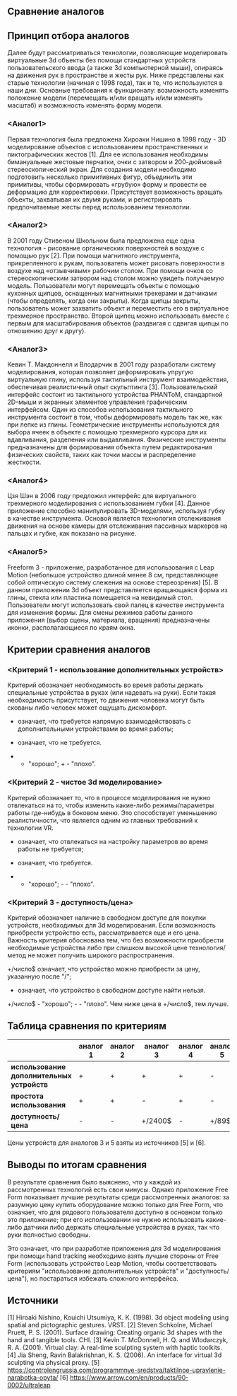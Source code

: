 ## Сравнение аналогов
## Принцип отбора аналогов

Далее будут рассматриваться технологии, позволяющие моделировать виртуальные 3d объекты без помощи стандартных устройств пользовательского ввода (а также 3d компьютерной мыши), опираясь на движения рук в пространстве и жесты рук. Ниже представлены как старые технологии (начиная с 1998 года), так и те, что используются в наши дни. Основные требования к функционалу: возможность изменять положение модели (перемещать и/или вращать и/или изменять масштаб) и возможность изменять форму модели.

### <Аналог1>

Первая технология была предложена Хироаки Нишино в 1998 году - 3D моделирование объектов с использованием пространственных и пиктографических жестов [1]. Для ее использования необходимы бимануальные жестовые перчатки, очки с затвором и 200-дюймовый стереоскопический экран. Для создания модели необходимо подготовить несколько примитивных фигур, объединить эти примитивы, чтобы сформировать «грубую» форму и провести ее деформацию для корректировки. Присутствует возможность вращать объекты, захватывая их двумя руками, и регистрировать предпочитаемые жесты перед использованием технологии.

### <Аналог2>

В 2001 году Стивеном Школьном была предложена еще одна технология - рисование органических поверхностей в воздухе с помощью рук [2]. При помощи магнитного инструмента, прикрепленного к рукам, пользователь может рисовать поверхности в воздухе над «отзывчивым» рабочим столом. При помощи очков со стереоскопическим затвором над столом можно увидеть получаемую модель.
Пользователи могут перемещать объекты с помощью кухонных щипцов, оснащенных магнитными трекерами и датчиками (чтобы определять, когда они закрыты). Когда щипцы закрыты, пользователь может захватить объект и переместить его в виртуальное трехмерное пространство. Второй щипец можно использовать вместе с первым для масштабирования объектов (раздвигая с сдвигая щипцы по отношению друг к другу).

### <Аналог3>

Кевин Т. Макдоннелл и Влодарчик в 2001 году разработали систему моделирования, которая позволяет деформировать упругую виртуальную глину, используя тактильный инструмент взаимодействия, обеспечивая реалистичный опыт скульптинга [3]. Пользовательский интерфейс состоит из тактильного устройства PHANToM, стандартной 2D-мыши и экранных элементов управления графическим интерфейсом.
Один из способов использования тактильного инструмента состоит в том, чтобы деформировать модель так же, как при лепке из глины. Геометрические инструменты используются для выбора ячеек в объекте с помощью трехмерного курсора для их вдавливания, разделения или выдавливания. Физические инструменты предназначены для формирования объекта путем редактирования физических свойств, таких как точки массы и распределение жесткости.

### <Аналог4>

Цзя Шэн в 2006 году предложил интерфейс для виртуального трехмерного моделирования с использованием губки [4]. Данное приложение способно манипулировать 3D-моделями, используя губку в качестве инструмента. Основой является технология отслеживания движения на основе камеры для отслеживания пассивных маркеров на пальцах и губке, как показано на рисунке.

### <Аналог5>

Freeform 3 - приложение, разработанное для использования с Leap Motion (небольшое устройство длиной менее 8 см, представляющее собой оптическую систему слежения на основе стереозрения) [5]. В данном приложении 3d объект представляется вращающаяся форма из глины, стекла или пластика помещается на невидимый стол. Пользователи могут использовать свой палец в качестве инструмента для изменения формы. Для смены режимов работы данного приложения (выбор сцены, материала, вращения) предназначены иконки, располагающиеся по краям окна.
 
## Критерии сравнения аналогов

### <Критерий 1 - использование дополнительных устройств>

Критерий обозначает необходимость во время работы держать специальные устройства в руках (или надевать на руки). Если такая необходимость присутствует, то движения человека могут быть скованы либо человек может ощущать дискомфорт.

+ означает, что требуется напрямую взаимодействовать с дополнительными устройствами во время работы;

- означает, что не требуется.

- - "хорошо"; + - "плохо".

### <Критерий 2 - чистое 3d моделирование>

Критерий обозначает то, что в процессе моделирования не нужно отвлекаться на то, чтобы изменить какие-либо режимы/параметры работы где-нибудь в боковом меню. Это способствует уменьшению реалистичности, что является одним из главных требований к технологии VR.

+ означает, что отвлекаться на настройку параметров во время работы не требуется;

- означает, что требуется.

+ - "хорошо"; - - "плохо".

### <Критерий 3 - доступность/цена>

Критерий обозначает наличие в свободном доступе для покупки устройств, необходимых для 3d моделирования. Если возможность приобрести устройство есть, рассматривается еще и его цена. Важность критерия обоснована тем, что без возможности приобрести необходимые устройства либо при слишком высокой цене технология/метод не может получить широкого распространения.

+/число$ означает, что устройство можно приобрести за цену, указанную после "/";

- означает, что устройство в свободном доступе найти нельзя.

+/число$ - "хорошо"; - - "плохо". Чем ниже цена в +/число$, тем лучше.

## Таблица сравнения по критериям

|     | аналог 1  | аналог 2 | аналог 3 | аналог 4 | аналог 5 |
| --- | --- | --- | --- | --- | --- |
| **использование дополнительных устройств** | + | + | + | + | - |
| **простота использования** | + | + | - | + | - |
| **доступность/цена** | - | - | +/2400$ | - | +/89$ |

Цены устройств для аналогов 3 и 5 взяты из источников [5] и [6]. 

## Выводы по итогам сравнения

В результате сравнения было выяснено, что у каждой из рассмотренных технологий есть свои минусы. Однако приложение Free Form показывает лучшие результаты среди рассмотренных аналогов: за разумную цену купить оборудование можно только для Free Form, что означает, что для рядового пользователя доступно в основном только это приложение; при его использовании не нужно использовать какие-либо датчики либо держать специальные устройства в руках, так что руки полностью свободны.

Это означает, что при разработке приложения для 3d моделирования при помощи hand tracking необходимо взять лучшие стороны от Free Form (использовать устройство Leap Motion, чтобы соответствовать критериям "использование дополнительных устройств" и  "доступность/цена"), но постараться избежать сложного интерфейса.

## Источники

[1] Hiroaki Nishino, Kouichi Utsumiya, K. K. (1998). 3d object modeling using spatial and pictographic gestures. VRST.
[2] Steven Schkolne, Michael Pruett, P. S. (2001). Surface drawing: Creating organic 3d shapes with the hand and tangible tools. CHI.
[3] Kevin T. McDonnell, H. Q. and Wlodarczyk, R. A. (2001). Virtual clay: A real-time sculpting system with haptic toolkits.
[4] Jia Sheng, Ravin Balakrishnan, K. S. (2006). An interface for virtual 3d sculpting via physical proxy.
[5] https://controlengrussia.com/programmnye-sredstva/taktilnoe-upravlenie-narabotka-opyta/
[6] https://www.arrow.com/en/products/90-0002/ultraleap
